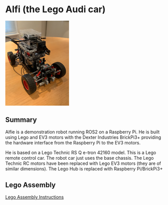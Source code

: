 # Alfi (the Lego Audi car)

<img src=./images/final_assembly/step_7.jpg width=200>

## Summary

Alfie is a demonstration robot running ROS2 on a Raspberry Pi. He is built using Lego and EV3 motors with the Dexter Industries BrickPi3+ providing the hardware interface from the Raspberry Pi to the EV3 motors.

He is based on a Lego Technic RS Q e-tron 42160 model. This is a Lego remote control car. The robot car just uses the base chassis. The Lego Technic RC motors have been replaced with Lego EV3 motors (they are of similar dimensions). The Lego Hub is replaced with Raspberry Pi/BrickPi3+

## Lego Assembly


[Lego Assembly Instructions](./lego_assembly/README.md)

